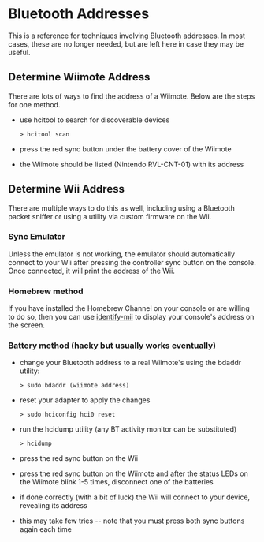 # Bluetooth Addresses

This is a reference for techniques involving Bluetooth addresses. In most cases,
these are no longer needed, but are left here in case they may be useful.

## Determine Wiimote Address

There are lots of ways to find the address of a Wiimote. Below are the steps
for one method.
  - use hcitool to search for discoverable devices

        > hcitool scan

  - press the red sync button under the battery cover of the Wiimote
  - the Wiimote should be listed (Nintendo RVL-CNT-01) with its address

## Determine Wii Address

There are multiple ways to do this as well, including using a Bluetooth packet 
sniffer or using a utility via custom firmware on the Wii.

### Sync Emulator

Unless the emulator is not working, the emulator should automatically connect
to your Wii after pressing the controller sync button on the console. Once
connected, it will print the address of the Wii.

### Homebrew method

If you have installed the Homebrew Channel on your console or are willing to do
so, then you can use [identify-mii](https://github.com/ThatsJustCheesy/identify-mii)
to display your console's address on the screen.

### Battery method (hacky but usually works eventually)

  - change your Bluetooth address to a real Wiimote's using the bdaddr utility:

        > sudo bdaddr (wiimote address)

  - reset your adapter to apply the changes

        > sudo hciconfig hci0 reset

  - run the hcidump utility (any BT activity monitor can be substituted)

        > hcidump

  - press the red sync button on the Wii
  - press the red sync button on the Wiimote and after the status LEDs on the
    Wiimote blink 1-5 times, disconnect one of the batteries
  - if done correctly (with a bit of luck) the Wii will connect to your device,
    revealing its address
  - this may take few tries -- note that you must press both sync buttons again
    each time

